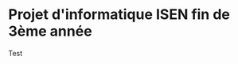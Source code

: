 
<h1>Projet d'informatique ISEN fin de 3ème année</h1>
<p>
Test 


<a img='https://h3z6m7w4.rocketcdn.me/wp-content/uploads/2020/06/Scrum-process-schema-FR-small.png'> </a>

</p>